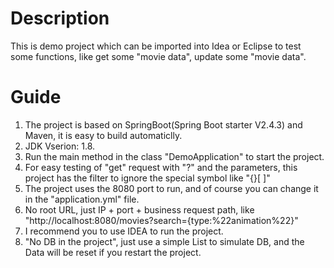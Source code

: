 # Description
This is demo project which can be imported into Idea or Eclipse to test some functions, like get some "movie data", update some "movie data".
# Guide
1. The project is based on SpringBoot(Spring Boot starter V2.4.3) and Maven, it is easy to build automaticlly.
2. JDK Vserion: 1.8.
3. Run the main method in the class "DemoApplication" to start the project.
4. For easy testing of "get" request with "?" and the parameters, this project has the filter to ignore the special symbol like "{}[ ]"
5. The project uses the 8080 port to run, and of course you can change it in the "application.yml" file.
6. No root URL, just IP + port + business request path, like "http://localhost:8080/movies?search={type:%22animation%22}" 
7. I recommend you to use IDEA to run the project.
8. "No DB in the project", just use a simple List to simulate DB, and the Data will be reset if you restart the project.
